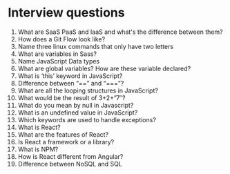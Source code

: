 # Interview questions

1. What are SaaS PaaS and IaaS and what's the difference between them?
2. How does a Git Flow look like?
3. Name three linux commands that only have two letters
4. What are variables in Sass?
5. Name JavaScript Data types
6. What are global variables? How are these variable declared?
7. What is ‘this’ keyword in JavaScript?
8. Difference between “==” and “===”?
9. What are all the looping structures in JavaScript?
10. What would be the result of 3+2+”7″?
11. What do you mean by null in Javascript?
12. What is an undefined value in JavaScript?
13. Which keywords are used to handle exceptions?
14. What is React?
15. What are the features of React?
16. Is React a framework or a library?
17. What is NPM?
18. How is React different from Angular?
19. Difference between NoSQL and SQL
